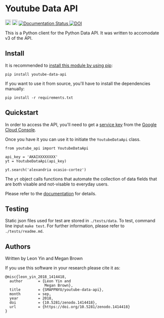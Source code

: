 # Youtube Data API
<a href="https://badge.fury.io/py/youtube-data-api"><img src="https://badge.fury.io/py/youtube-data-api.svg" alt="PyPI version" height="18"></a>
<a href="https://travis-ci.com/SMAPPNYU/youtube-data-api"><img src="https://travis-ci.com/SMAPPNYU/youtube-data-api.svg?branch=master" alt="Build status" height="18"></a>
<a href='https://youtube-data-api.readthedocs.io/en/latest/?badge=latest'>
    <img src='https://readthedocs.org/projects/youtube-data-api/badge/?version=latest' alt='Documentation Status' />
</a>
<a href="https://doi.org/10.5281/zenodo.1414418"><img src="https://zenodo.org/badge/DOI/10.5281/zenodo.1414418.svg" alt="DOI"></a>



This is a Python client for the Python Data API. It was written to accomodate v3 of the API.

## Install

It is recommended to [install this module by using pip](https://pypi.org/project/youtube-data-api/):

```
pip install youtube-data-api
```

If you want to use it from source, you'll have to install the dependencies manually:

```
pip install -r requirements.txt
```

## Quickstart
In order to access the API, you'll need to get a [service key](https://developers.google.com/youtube/registering_an_application#Create_API_Keys) from the [Google Cloud Console](https://console.cloud.google.com/).

Once you have it you can use it to initiate the `YoutubeDataApi` class.
```
from youtube_api import YoutubeDataApi

api_key = 'AKAIXXXXXXXX'
yt = YoutubeDataApi(api_key)

yt.search('alexandria ocasio-cortez')
```

The `yt` object calls functions that automate the collection of data fields that are both visable and not-visable to everyday users.

Please refer to the [documentation](http://bit.ly/YouTubeDataAPI) for details.

## Testing
Static json files used for test are stored in `./tests/data`.
To test, command line input `make test`.
For further information, please refer to `./tests/readme.md`.

## Authors
Written by Leon Yin and Megan Brown

If you use this software in your research please cite it as:
```
@misc{leon_yin_2018_1414418,
  author       = {Leon Yin and
                  Megan Brown},
  title        = {SMAPPNYU/youtube-data-api},
  month        = sep,
  year         = 2018,
  doi          = {10.5281/zenodo.1414418},
  url          = {https://doi.org/10.5281/zenodo.1414418}
}
```
